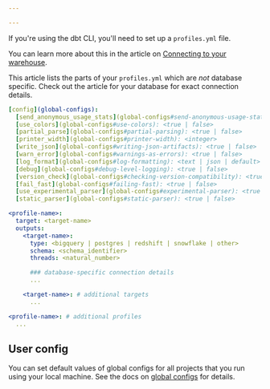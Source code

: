 ```yaml
---

---
```


If you're using the dbt CLI, you'll need to set up a `profiles.yml` file.

You can learn more about this in the article on [Connecting to your warehouse](configure-your-profile).

This article lists the parts of your `profiles.yml` which are _not_ database specific. Check out the article for your database for exact connection details.

<File name='profiles.yml'>

```yml
[config](global-configs):
  [send_anonymous_usage_stats](global-configs#send-anonymous-usage-stats): <true | false>
  [use_colors](global-configs#use-colors): <true | false>
  [partial_parse](global-configs#partial-parsing): <true | false>
  [printer_width](global-configs#printer-width): <integer>
  [write_json](global-configs#writing-json-artifacts): <true | false>
  [warn_error](global-configs#warnings-as-errors): <true | false>
  [log_format](global-configs#log-formatting): <text | json | default>
  [debug](global-configs#debug-level-logging): <true | false>
  [version_check](global-configs#checking-version-compatibility): <true | false>
  [fail_fast](global-configs#failing-fast): <true | false>
  [use_experimental_parser](global-configs#experimental-parser): <true | false>
  [static_parser](global-configs#static-parser): <true | false>

<profile-name>:
  target: <target-name>
  outputs:
    <target-name>:
      type: <bigquery | postgres | redshift | snowflake | other>
      schema: <schema_identifier>
      threads: <natural_number>

      ### database-specific connection details
      ...

    <target-name>: # additional targets
      ...

<profile-name>: # additional profiles
  ...

```

</File>

## User config

You can set default values of global configs for all projects that you run using your local machine. See the docs on [global configs](global-configs) for details.
